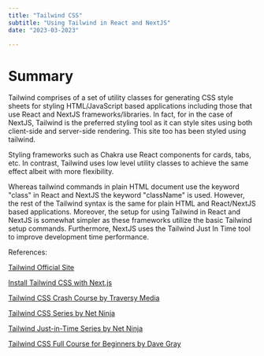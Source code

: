 ```yaml
---
title: "Tailwind CSS"
subtitle: "Using Tailwind in React and NextJS"
date: "2023-03-2023"

---
```


# Summary

Tailwind comprises of a set of utility classes for generating CSS style sheets for styling HTML/JavaScript based applications including those that use React and NextJS frameworks/libraries. In fact, for in the case of NextJS, Tailwind is the preferred styling tool as it can style sites using both client-side and server-side rendering. This site too has been styled using tailwind.

Styling frameworks such as Chakra use React components for cards, tabs, etc. In contrast, Tailwind uses low level utility classes to achieve the same effect albeit with more flexibility.

Whereas tailwind commands in plain HTML document use the keyword "class" in React and NextJS the keyword "className" is used. However, the rest of the Tailwind syntax is the same for plain HTML and React/NextJS based applications. Moreover, the setup for using Tailwind in React and NextJS is somewhat simpler as these frameworks utilize the basic Tailwind setup commands. Furthermore, NextJS uses the Tailwind Just In Time tool to improve development time performance.

References:

[Tailwind Official Site](https://tailwindcss.com/)

[Install Tailwind CSS with Next.js](https://tailwindcss.com/docs/guides/nextjs)

[Tailwind CSS Crash Course by Traversy Media](https://www.youtube.com/watch?v=bxmDnn7lrnk&list=PL4cUxeGkcC9gpXORlEHjc5bgnIi5HEGhw)

[Tailwind CSS Series by Net Ninja](https://www.youtube.com/watch?v=bxmDnn7lrnk&list=PL4cUxeGkcC9gpXORlEHjc5bgnIi5HEGhw)

[Tailwind Just-in-Time Series by Net Ninja](https://www.youtube.com/watch?v=aQS7kaje-24&list=PL4cUxeGkcC9ht1OMQPhBVKAb2dVLhg-MJ)

[Tailwind CSS Full Course for Beginners by Dave Gray](https://www.youtube.com/watch?v=lCxcTsOHrjo)